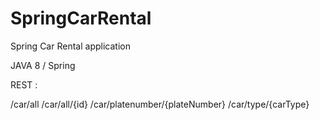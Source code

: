 # SpringCarRental
Spring Car Rental application

JAVA 8 / Spring

REST :

/car/all
/car/all/{id}
/car/platenumber/{plateNumber}
/car/type/{carType}
